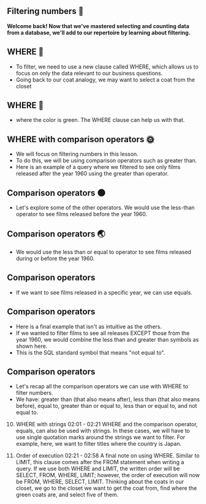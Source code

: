 ## Filtering numbers :mushroom:
**Welcome back! Now that we've mastered selecting and counting data from a database, we'll add to our repertoire by learning about filtering.**

## WHERE :leaves:
- To filter, we need to use a new clause called WHERE, which allows us to focus on only the data relevant to our business questions.
- Going back to our coat analogy, we may want to select a coat from the closet

## WHERE :chestnut:
- where the color is green. The WHERE clause can help us with that.

## WHERE with comparison operators :sun_with_face:
- We will focus on filtering numbers in this lesson.
- To do this, we will be using comparison operators such as greater than.
- Here is an example of a query where we filtered to see only films released after the year 1960 using the greater than operator.

## Comparison operators :new_moon:
- Let's explore some of the other operators. We would use the less-than operator to see films released before the year 1960.

## Comparison operators :earth_asia:
- We would use the less than or equal to operator to see films released during or before the year 1960.

## Comparison operators
- If we want to see films released in a specific year, we can use equals.

## Comparison operators
- Here is a final example that isn't as intuitive as the others.
- If we wanted to filter films to see all releases EXCEPT those from the year 1960, we would combine the less than and greater than symbols as shown here.
- This is the SQL standard symbol that means "not equal to".

## Comparison operators
- Let's recap all the comparison operators we can use with WHERE to filter numbers.
- We have: greater than (that also means after), less than (that also means before), equal to, greater than or equal to, less than or equal to, and not equal to.

10. WHERE with strings
02:01 - 02:21
WHERE and the comparison operator, equals, can also be used with strings. In these cases, we will have to use single quotation marks around the strings we want to filter. For example, here, we want to filter titles where the country is Japan.

11. Order of execution
02:21 - 02:58
A final note on using WHERE. Similar to LIMIT, this clause comes after the FROM statement when writing a query. If we use both WHERE and LIMIT, the written order will be SELECT, FROM, WHERE, LIMIT; however, the order of execution will now be FROM, WHERE, SELECT, LIMIT. Thinking about the coats in our closet, we go to the closet we want to get the coat from, find where the green coats are, and select five of them.
